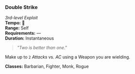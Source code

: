 ### Double Strike
*3rd-level Exploit*  
**Tempo:** 🔺  
**Range:** Self  
**Requirements:** —  
**Duration:** Instantaneous  

> *"Two is better than one."*

Make up to `2` *Attacks* vs. *AC* using a Weapon you are wielding.

**Classes:** Barbarian, Fighter, Monk, Rogue
